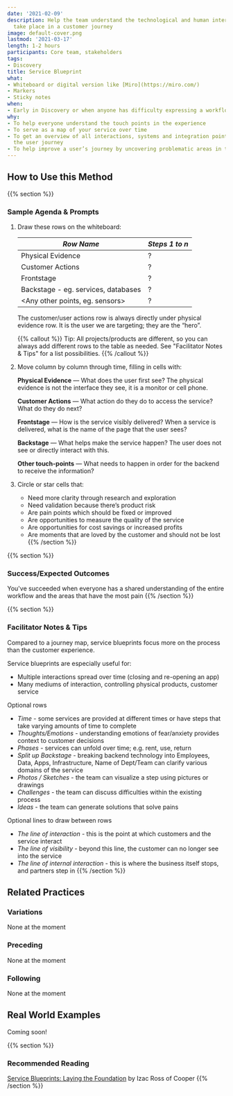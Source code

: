 ```yaml
---
date: '2021-02-09'
description: Help the team understand the technological and human interactions that
  take place in a customer journey
image: default-cover.png
lastmod: '2021-03-17'
length: 1-2 hours
participants: Core team, stakeholders
tags:
- Discovery
title: Service Blueprint
what:
- Whiteboard or digital version like [Miro](https://miro.com/)
- Markers
- Sticky notes
when:
- Early in Discovery or when anyone has difficulty expressing a workflow
why:
- To help everyone understand the touch points in the experience
- To serve as a map of your service over time
- To get an overview of all interactions, systems and integration points that support
  the user journey
- To help improve a user’s journey by uncovering problematic areas in time
---
```


## How to Use this Method

{{% section %}}
### Sample Agenda & Prompts
1. Draw these rows on the whiteboard:

   |*Row Name* | *Steps 1 to n* |
   |----------------------------------|----|
   |Physical Evidence                   | ? | 
   |Customer Actions                    | ? | 
   |Frontstage                          | ? | 
   |Backstage - eg. services, databases | ? | 
   |<Any other points, eg. sensors>     | ? | 

   The customer/user actions row is always directly under physical evidence row. It is the user we are targeting; they are the “hero”.

   {{% callout %}}
   Tip: All projects/products are different, so you can always add different rows to the table as needed. See "Facilitator Notes & Tips" for a list possibilities.
   {{% /callout %}}
   
1. Move column by column through time, filling in cells with:

   **Physical Evidence** — What does the user first see? The physical evidence is not the interface they see, it is a monitor or cell phone.

   **Customer Actions** — What action do they do to access the service? What do they do next?

   **Frontstage** — How is the service visibly delivered? When a service is delivered, what is the name of the page that the user sees?

   **Backstage** — What helps make the service happen? The user does not see or directly interact with this.

   **Other touch-points** — What needs to happen in order for the backend to receive the information?

1. Circle or star cells that:

   - Need more clarity through research and exploration
   - Need validation because there’s product risk
   - Are pain points which should be fixed or improved
   - Are opportunities to measure the quality of the service
   - Are opportunities for cost savings or increased profits
   - Are moments that are loved by the customer and should not be lost
{{% /section %}}

{{% section %}}
### Success/Expected Outcomes
You've succeeded when everyone has a shared understanding of the entire workflow and the areas that have the most pain
{{% /section %}}

{{% section %}}
### Facilitator Notes & Tips

Compared to a journey map, service blueprints focus more on the process than the customer experience.

Service blueprints are especially useful for:

- Multiple interactions spread over time (closing and re-opening an app)
- Many mediums of interaction, controlling physical products, customer service

Optional rows
   - _Time_ - some services are provided at different times or have steps that take varying amounts of time to complete
   - _Thoughts/Emotions_ - understanding emotions of fear/anxiety provides context to customer decisions      
   - _Phases_ - services can unfold over time; e.g. rent, use, return
   - _Split up Backstage_ - breaking backend technology into Employees, Data, Apps, Infrastructure, Name of Dept/Team can clarify various domains of the service      
   - _Photos / Sketches_ - the team can visualize a step using pictures or drawings
   - _Challenges_ - the team can discuss difficulties within the existing process      
   - _Ideas_ - the team can generate solutions that solve pains

Optional lines to draw between rows
   - _The line of interaction_ - this is the point at which customers and the service interact
   -  _The line of visibility_ - beyond this line, the customer can no longer see into the service
   -  _The line of internal interaction_ - this is where the business itself stops, and partners step in
{{% /section %}}

## Related Practices

### Variations

None at the moment

### Preceding

None at the moment

### Following

None at the moment

## Real World Examples
Coming soon! 

{{% section %}}
### Recommended Reading

<a href="https://www.izacross.com/thoughts/blueprintfoundations" target="_blank">Service Blueprints: Laying the Foundation</a> by Izac Ross of Cooper
{{% /section %}}